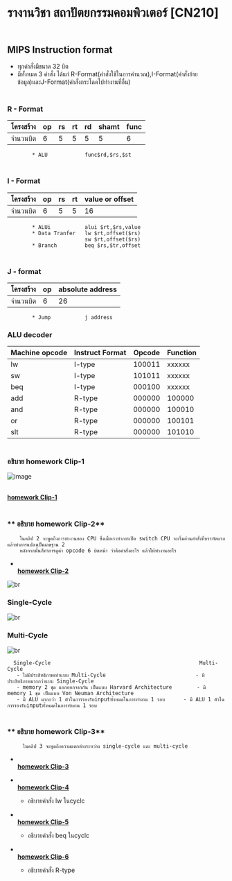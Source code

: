 # รางานวิชา สถาปัตยกรรมคอมพิวเตอร์ [CN210]
## <br>**MIPS Instruction format**
   - ทุกคำสั่งมีขนาด 32 บิต
   - มีทั้งหมด 3 คำสั่ง ได้แก่ R-Format(คำสั่งใช้ในการคำนวณ),I-Format(คำสั่งย้ายข้อมูล)และJ-Format(คำสั่งกระโดดไปทำงานที่อื่น)
   ### <br>**R - Format**
  | โครงสร้าง | op | rs | rt | rd | shamt | func |      
  |----------|----|----|----|----|-------|------| 
  | จำนวนบิต  | 6  |  5 |  5 |  5 |   5   |   6  | 
            
            * ALU            func$rd,$rs,$st                
               
               
   ### <br>**I - Format**
   | โครงสร้าง | op | rs | rt | value or offset |         
   |----------|----|----|----|-----------------|        
   | จำนวนบิต  |  6 | 5  |  5 |      16         |
            * ALUi           alui $rt,$rs,value                                
            * Data Tranfer   lw $rt,offset($rs) 
                             sw $rt,offset($rs) 
            * Branch         beq $rs,$tr,offset 
   ### <br>**J - format**
   | โครงสร้าง | op | absolute address |
   |----------|----|------------------|
   | จำนวนบิต  | 6 |         26        |
   
            * Jump           j address
   ### ALU decoder
   | Machine opcode | Instruct Format| Opcode | Function |
   |----------------|----------------|--------|----------|
   |        lw      |       I-type   | 100011 |  xxxxxx  |
   |        sw      |       I-type   | 101011 |  xxxxxx  |
   |       beq      |       I-type   | 000100 |  xxxxxx  |
   |       add      |       R-type   | 000000 |  100000  |
   |       and      |       R-type   | 000000 |  100010  |
   |        or      |       R-type   | 000000 |  100101  |
   |       slt      |       R-type   | 000000 |  101010  |
   
   ### <br>**อธิบาย homework Clip-1** 
  ![image](https://onedrive.live.com/?cid=0A6FF7CCC7AFC04A&id=A6FF7CCC7AFC04A%21204&parId=root&o=OneUp)                      
   
 [<br>**homework Clip-1**](https://youtu.be/KGGrDlHpYPE)
 
  ### <br>** อธิบาย homework Clip-2**
        ในคลิป 2 จะพูดถึงการทำงานของ CPU ซึ่งเมื่อเราทำการเปิด switch CPU จะเริ่มอ่านคำสั่งที่บรรทัดแรก แล้วทำการแปลงเป็นเลขฐาน 2 
        หลังจากนั้นก็ทำการดูค่า opcode 6 บิตหน้า ว่าคือคำสั่งอะไร แล้วให้ทำงานอะไร 
* [<br>**homework Clip-2**](https://youtu.be/MUBjTEa2nQo)
  
![br](https://vivadifferences.com/wp-content/uploads/2019/10/Von-Neuman-Vs-Harvard-Architecture.png)

  ### Single-Cycle 
  ![br](https://cseweb.ucsd.edu/~j2lau/cs141/single_cycle_cpu_datapath.png) 
  ### Multi-Cycle
  ![br](https://cseweb.ucsd.edu/~j2lau/cs141/multi_cycle_cpu_datapath.png)
  
      Single-Cycle                                                Multi-Cycle
       - ไม่มีประสิทธิภาพเท่าแบบ Multi-Cycle                             - มีประสิทธิภาพมากกว่าแบบ Single-Cycle
       - memory 2 ชุด แยกออกจากกัน เป็นแบบ Harvard Architecture        - มี memory 1 ชุด เป็นแบบ Von Neuman Architecture
       - มี ALU มากกว่า 1 ตัวในการรองรับinputทั้งหมดในการทำงาน 1 รอบ      - มี ALU 1 ตัวในการรองรับinputทั้งหมดในการทำงาน 1 รอบ         
  ### <br>** อธิบาย homework Clip-3**
         ในคลิป 3 จะพูดถึงความแตกต่างระหว่าง single-cycle และ multi-cycle
* [<br>**homework Clip-3**](https://youtu.be/-e2fQUB4PIY)
 
 
* [<br>**homework Clip-4**](https://youtu.be/lUhIu3NA02Y)
  * อธิบายคำสั่ง lw ในcyclc
* [<br>**homework Clip-5**](https://youtu.be/731dgwT8FfE)
  * อธิบายคำสั่ง beq ในcyclc
* [<br>**homework Clip-6**](https://youtu.be/WjuaH1VdVnQ)
  * อธิบายคำสั่ง R-type
